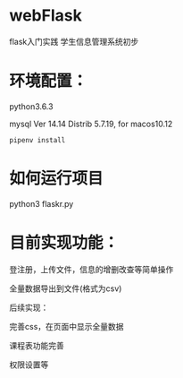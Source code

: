 # webFlask
flask入门实践
学生信息管理系统初步

# 环境配置：
python3.6.3

mysql  Ver 14.14 Distrib 5.7.19, for macos10.12

    pipenv install
# 如何运行项目
python3 flaskr.py

# 目前实现功能：

登注册，上传文件，信息的增删改查等简单操作

全量数据导出到文件(格式为csv)

后续实现：

完善css，在页面中显示全量数据

课程表功能完善

权限设置等



